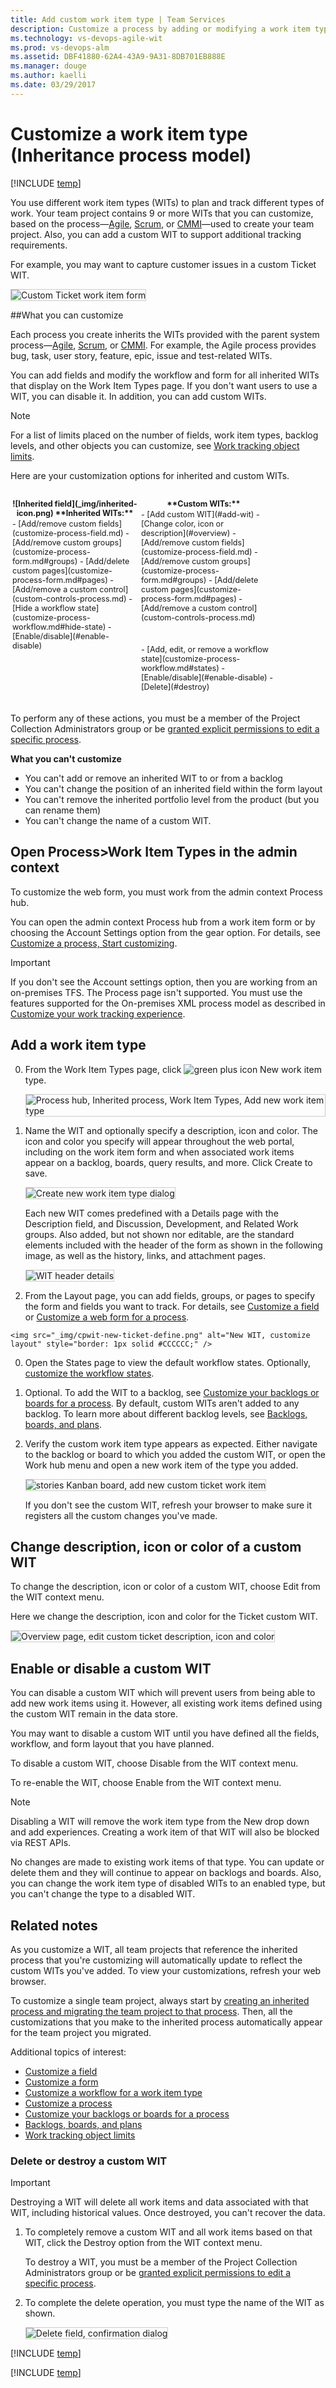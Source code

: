 ```yaml
---
title: Add custom work item type | Team Services    
description: Customize a process by adding or modifying a work item type for Visual Studio Team Services (VSTS)   
ms.technology: vs-devops-agile-wit
ms.prod: vs-devops-alm
ms.assetid: DBF41880-62A4-43A9-9A31-8DB701EB888E
ms.manager: douge
ms.author: kaelli
ms.date: 03/29/2017 
---
```


# Customize a work item type (Inheritance process model)    

[!INCLUDE [temp](../_shared/process-feature-availability.md)]

You use different work item types (WITs) to plan and track different types of work. Your team project contains 9 or more WITs that you can customize, based on the process&mdash;[Agile](../guidance/agile-process.md), [Scrum](../guidance/scrum-process.md), or [CMMI](../guidance/cmmi-process.md)&mdash;used to create your team project. Also, you can add a custom WIT to support additional tracking requirements. 

For example, you may want to capture customer issues in a custom Ticket WIT.   

<img src="_img/custom-wit-new-ticket-form.png" alt="Custom Ticket work item form" style="border: 1px solid #CCCCCC;" /> 


##What you can customize   

Each process you create inherits the WITs provided with the parent system process&mdash;[Agile](../guidance/agile-process.md), [Scrum](../guidance/scrum-process.md), or [CMMI](../guidance/cmmi-process.md). For example, the Agile process provides bug, task, user story, feature, epic, issue and test-related WITs. 

You can add fields and modify the workflow and form for all inherited WITs that display on the Work Item Types page. If you don't want users to use a WIT, you can disable it. In addition, you can add custom WITs. 

>[!NOTE]  
>For a list of limits placed on the number of fields, work item types, backlog levels, and other objects you can customize, see [Work tracking object limits](../customize/object-limits.md). 


Here are your customization options for inherited and custom WITs. 

<div style="float:left;width:200px;margin:3px;font-size:90%">
<p style="font-weight:bold;margin-bottom:2px;text-align:center;">![Inherited field](_img/inherited-icon.png) **Inherited WITs:**</p>
- [Add/remove custom fields](customize-process-field.md)   
- [Add/remove custom groups](customize-process-form.md#groups)    
- [Add/delete custom pages](customize-process-form.md#pages)    
- [Add/remove a custom control](custom-controls-process.md)     
- [Hide a workflow state](customize-process-workflow.md#hide-state)   
- [Enable/disable](#enable-disable)  
</div> 

<div style="float:left;width:200px;margin:3px;font-size:90%">
<p style="font-weight:bold;margin-bottom:2px;text-align:center;">**Custom WITs:**</p>
- [Add custom WIT](#add-wit)   
- [Change color, icon or description](#overview)     
- [Add/remove custom fields](customize-process-field.md)   
- [Add/remove custom groups](customize-process-form.md#groups)    
- [Add/delete custom pages](customize-process-form.md#pages)    
- [Add/remove a custom control](custom-controls-process.md)     
</div>


<div style="float:left;width:220px;margin:3px;font-size:90%">
<p style="font-weight:bold;margin-bottom:2px;text-align:center;">&nbsp;&nbsp;&nbsp;</p>
- [Add, edit, or remove a workflow state](customize-process-workflow.md#states)   
- [Enable/disable](#enable-disable)   
- [Delete](#destroy)  
</div>


<div style="clear:left;font-size:100%">
</div>
<br/>

To perform any of these actions, you must be a member of the Project Collection Administrators group or be [granted explicit permissions to edit a specific process](manage-process.md#process-permissions). 

**What you can't customize**  
- You can't add or remove an inherited WIT to or from a backlog  
- You can't change the position of an inherited field within the form layout
- You can't remove the inherited portfolio level from the product (but you can rename them)
- You can't change the name of a custom WIT.


<a id="open-process-wit">  </a>
## Open Process>Work Item Types in the admin context

To customize the web form, you must work from the admin context Process hub. 

You can open the admin context Process hub from a work item form or by choosing the Account Settings option from the gear option. For details, see [Customize a process, Start customizing](customize-process.md#start-customizing).

>[!IMPORTANT]  
>If you don't see the Account settings option, then you are working from an on-premises TFS. The Process page isn't supported. You must use the features supported for the On-premises XML process model as described in [Customize your work tracking experience](../customize/customize-work.md).

<a id="add-wit">  </a>
## Add a work item type

0. From the Work Item Types page, click ![green plus icon](../_img/icons/green-plus-new-field-icon.png) New work item type.

	<img src="_img/cpwit-add-new-wit.png" alt="Process hub, Inherited process, Work Item Types, Add new work item type" style="border: 1px solid #CCCCCC;" />
 
0. Name the WIT and optionally specify a description, icon and color. The icon and color you specify will appear throughout the web portal, including on the work item form and when associated work items appear on a backlog, boards, query results, and more. Click Create to save. 

	<img src="_img/cwit-create-wit-ticket.png" alt="Create new work item type dialog" style="border: 1px solid #CCCCCC;" /> 

	Each new WIT comes predefined with a Details page with the Description field, and Discussion, Development, and Related Work groups. Also added, but not shown nor editable, are the standard elements included with the header of the form as shown in the following image, as well as the history, links, and attachment pages. 
 
	<img src="../reference/_img/weblayout-system-controls-details-page.png" alt="WIT header details" style="border: 1px solid #CCCCCC;" /> 

0.   From the Layout page, you can add fields, groups, or pages to specify the form and fields you want to track. For details, see [Customize a field](customize-process-field.md) or [Customize a web form for a process](customize-process-form.md).    

	<img src="_img/cpwit-new-ticket-define.png" alt="New WIT, customize layout" style="border: 1px solid #CCCCCC;" /> 	

0. Open the States page to view the default workflow states. Optionally, [customize the workflow states](customize-process-workflow.md). 

0. <a id="backlog">  </a> Optional. To add the WIT to a backlog, see [Customize your backlogs or boards for a process](customize-process-backlogs-boards.md). By default, custom WITs aren't added to any backlog. To learn more about different backlog levels, see [Backlogs, boards, and plans](../backlogs-boards-plans.md).   

0. Verify the custom work item type appears as expected. Either navigate to the backlog or board to which you added the custom WIT, or open the Work hub menu and open a new work item of the type you added.  

	<img src="_img/cpwit-new-custom-work-item-ticket.png" alt="stories Kanban board, add new custom ticket work item" style="border: 1px solid #CCCCCC;" /> 

	If you don't see the custom WIT, refresh your browser to make sure it registers all the custom changes you've made. 

<a id="overview">  </a>
## Change description, icon or color of a custom WIT 

To change the description, icon or color of a custom WIT, choose Edit from the WIT context menu. 

Here we change the description, icon and color for the Ticket custom WIT.  

<img src="_img/cpwit-edit-color-description.png" alt="Overview page, edit custom ticket description, icon and color" style="border: 1px solid #CCCCCC;" /> 

<a id="enable-disable"></a>
## Enable or disable a custom WIT  

You can disable a custom WIT which will prevent users from being able to add new work items using it. However, all existing work items defined using the custom WIT remain in the data store.  

You may want to disable a custom WIT until you have defined all the fields, workflow, and form layout that you have planned.

To disable a custom WIT, choose Disable from the WIT context menu. 

To re-enable the WIT, choose Enable from the WIT context menu. 

>[!NOTE]  
>Disabling a WIT will remove the work item type from the New drop down and add experiences. Creating a work item of that WIT will also be blocked via REST APIs.  
>
>No changes are made to existing work items of that type. You can update or delete them and they will continue to appear on backlogs and boards. Also, you can change the work item type of disabled WITs to an enabled type, but you can't change the type to a disabled WIT.


## Related notes  

As you customize a WIT, all team projects that reference the inherited process that you're customizing will automatically update to reflect the custom WITs you've added. To view your customizations, refresh your web browser.  

To customize a single team project, always start by [creating an inherited process and migrating the team project to that process](manage-process.md). Then, all the customizations that you make to the inherited process automatically appear for the team project you migrated.  

Additional topics of interest:  

- [Customize a field](../process/customize-process-field.md)  
- [Customize a form](../process/customize-process-field.md)
- [Customize a workflow for a work item type](../process/customize-process-field.md)
- [Customize a process](../process/customize-process-field.md) 
- [Customize your backlogs or boards for a process](customize-process-backlogs-boards.md)  
- [Backlogs, boards, and plans](../backlogs-boards-plans.md)  
- [Work tracking object limits](../customize/object-limits.md)

<a id="destroy">  </a>
### Delete or destroy a custom WIT 

>[!IMPORTANT]  
>Destroying a WIT will delete all work items and data associated with that WIT, including historical values. Once destroyed, you can't recover the data. 

1. To completely remove a custom WIT and all work items based on that WIT, click the Destroy option from the WIT context menu.

	To destroy a WIT, you must be a member of the Project Collection Administrators group or be [granted explicit permissions to edit a specific process](manage-process.md#process-permissions). 

2. To complete the delete operation, you must type the name of the WIT as shown. 

	<img src="_img/cpit-destroy-wit-confirm.png" alt="Delete field, confirmation dialog" style="border: 1px solid #CCCCCC;" />  
 

[!INCLUDE [temp](../_shared/help-support-shared.md)]

[!INCLUDE [temp](../_shared/custom-help.md)]


<!---
### WIT extensibility

Using REST APIs you can add .... 

-->




